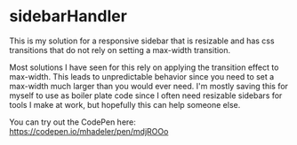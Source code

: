 # sidebarHandler
This is my solution for a responsive sidebar that is resizable and has css transitions that do not rely on setting a max-width transition. 

Most solutions I have seen for this rely on applying the transition effect to max-width. This leads to unpredictable behavior since you need to set a max-width much larger than you would ever need. I'm mostly saving this for myself to use as boiler plate code since I often need resizable sidebars for tools I make at work, but hopefully this can help someone else.

You can try out the CodePen here: https://codepen.io/mhadeler/pen/mdjROOo
